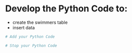 # Develop the Python Code to:
* create the swimmers table
* insert data

```python
# Add your Python Code

# Stop your Python Code
```
